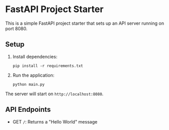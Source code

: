# FastAPI Project Starter

This is a simple FastAPI project starter that sets up an API server running on port 8080.

## Setup

1. Install dependencies:
   ```
   pip install -r requirements.txt
   ```

2. Run the application:
   ```
   python main.py
   ```

The server will start on `http://localhost:8080`.

## API Endpoints

- GET `/`: Returns a "Hello World" message
